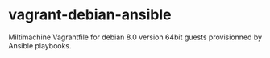 # vagrant-debian-ansible

Miltimachine Vagrantfile for debian 8.0 version 64bit guests provisionned by Ansible playbooks.
